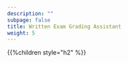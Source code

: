 ```yaml
---
description: ""
subpage: false
title: Written Exam Grading Assistant
weight: 5
---
```


{{%children style="h2" %}}